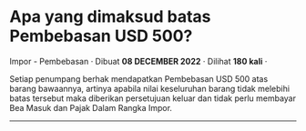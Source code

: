 Apa yang dimaksud batas Pembebasan USD 500?
===========================================

Impor - Pembebasan · Dibuat **08 DECEMBER 2022** · Dilihat **180 kali** ·

Setiap penumpang berhak mendapatkan Pembebasan USD 500 atas barang bawaannya, artinya apabila nilai keseluruhan barang tidak melebihi batas tersebut maka diberikan persetujuan keluar dan tidak perlu membayar Bea Masuk dan Pajak Dalam Rangka Impor.  

  
  
  

* * *